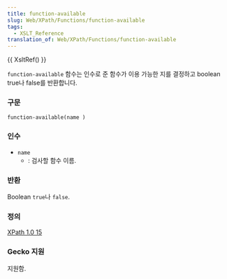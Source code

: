 ```yaml
---
title: function-available
slug: Web/XPath/Functions/function-available
tags:
  - XSLT_Reference
translation_of: Web/XPath/Functions/function-available
---
```

{{ XsltRef() }}

`function-available` 함수는 인수로 준 함수가 이용 가능한 지를 결정하고 boolean true나 false를 반환합니다.

### 구문

```
function-available(name )
```

### 인수

- `name`
  - : 검사할 함수 이름.

### 반환

Boolean `true`나 `false`.

### 정의

[XPath 1.0 15](http://www.w3.org/TR/xslt#function-function-available)

### Gecko 지원

지원함.
